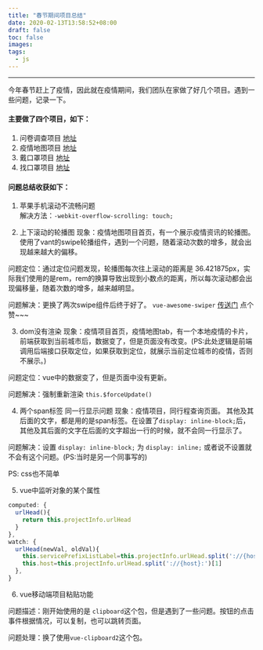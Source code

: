 ```yaml
---
title: "春节期间项目总结"
date: 2020-02-13T13:58:52+08:00
draft: false
toc: false
images:
tags: 
  - js
---
```

----

今年春节赶上了疫情，因此就在疫情期间，我们团队在家做了好几个项目。遇到一些问题，记录一下。

#### 主要做了四个项目，如下：

1. 问卷调查项目 [地址](https://promotion.elong.com/questionnaire/index.html#/)
2. 疫情地图项目 [地址](https://promotion.elong.com/epidemic/index.html#/index)
3. 戴口罩项目 [地址](https://promotion.elong.com/mask/index.html#/index)
4. 找口罩项目 [地址](https://promotion.elong.com/lookformask/index.html#/index)

#### 问题总结收获如下：

1. 苹果手机滚动不流畅问题  
解决方法：`-webkit-overflow-scrolling: touch;`

2. 上下滚动的轮播图
现象：疫情地图项目首页，有一个展示疫情资讯的轮播图。使用了vant的swipe轮播组件，遇到一个问题，随着滚动次数的增多，就会出现越来越大的偏移。

问题定位：通过定位问题发现，轮播图每次往上滚动的距离是 36.421875px，实际我们使用的是rem，rem的换算导致出现到小数点的距离，所以每次滚动都会出现偏移量，随着次数的增多，越来越明显。

问题解决：更换了两次swipe组件后终于好了。  `vue-awesome-swiper`  [传送门](https://github.com/surmon-china/vue-awesome-swiper) 点个赞~~~

3. dom没有渲染
现象：疫情项目首页，疫情地图tab，有一个本地疫情的卡片，前端获取到当前城市后，数据变了，但是页面没有改变。(PS:此处逻辑是前端调用后端接口获取定位，如果获取到定位，就展示当前定位城市的疫情，否则不展示。)

问题定位：vue中的数据变了，但是页面中没有更新。

问题解决：强制重新渲染 `this.$forceUpdate()`

4. 两个span标签 同一行显示问题
现象：疫情项目，同行程查询页面。  其他及其后面的文字，都是用的是span标签。在设置了`display: inline-block;`后，其他及其后面的文字在后面的文字超出一行的时候，就不会同一行显示了。

问题解决：设置 `display: inline-block;` 为 `display: inline;` 或者说不设置就不会有这个问题。(PS:当时是另一个同事写的)

PS: css也不简单

5. vue中监听对象的某个属性

``` js
computed: {
  urlHead(){
    return this.projectInfo.urlHead
  }
},
watch: {
  urlHead(newVal, oldVal){
    this.servicePrefixListLabel=this.projectInfo.urlHead.split('://{host}:')[0],
    this.host=this.projectInfo.urlHead.split('://{host}:')[1]
  },
}
```

6. vue移动端项目粘贴功能

问题描述：刚开始使用的是 `clipboard`这个包，但是遇到了一些问题。按钮的点击事件根据情况，可以复制，也可以跳转页面。

问题处理：换了使用`vue-clipboard2`这个包。



